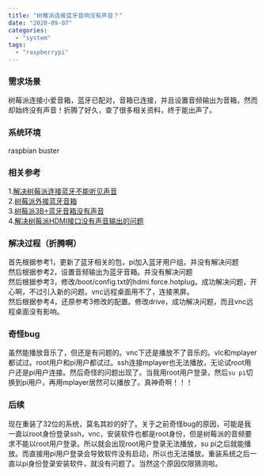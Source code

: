 ```yaml
---
title: "树莓派连接蓝牙音响没有声音？"
date: "2020-09-07"
categories: 
  - "system"
tags: 
  - "raspberrypi"
---
```


### 需求场景

树莓派连接小爱音箱，蓝牙已配对，音箱已连接，并且设置音频输出为音箱，然而却始终没有声音！折腾了好久，查了很多相关资料，终于能出声了。

### 系统环境

raspbian buster

### 相关参考

1.[解决树莓派连接蓝牙不能听见声音](https://blog.csdn.net/qq_45239614/article/details/105737311)  
2.[树莓派外接蓝牙音箱](https://www.barretlee.com/blog/2018/06/18/rasyberry-pi-playback/)  
3.[树莓派3B+蓝牙音箱没有声音](https://www.laonan.net/blog/M8rrhLOxEemckfI8kVRt8A/)  
4.[解决树莓派HDMI接口没有声音输出的问题](https://www.bilibili.com/video/av64737212)

### 解决过程（折腾啊）

首先根据参考1，更新了蓝牙相关的包，pi加入蓝牙用户组。并没有解决问题  
然后根据参考2，设置音频输出为蓝牙音箱。并没有解决问题  
然后根据参考3，修改/boot/config.txt的hdmi.force.hotplug。成功解决问题，开心啊，不过引入新的问题。vnc远程桌面用不了，连接黑屏。  
然后根据参考4，还原参考3修改的配置。修改drive，成功解决问题，而且vnc远程桌面没有影响。

### 奇怪bug

虽然能播放音乐了，但还是有问题的。vnc下还是播放不了音乐的。vlc和mplayer都试过。root用户和pi用户都试过。ssh连接mplayer也无法播放，无论试root用户还是pi用户连接。然后奇怪的问题出现了。当我用root用户登录，然后`su pi`切换到pi用户，再用mplayer居然可以播放了。真神奇啊！！！

### 后续

现在重装了32位的系统，莫名其妙的好了。关于之前奇怪bug的原因，可能是我一直以root身份登录ssh，vnc，安装软件也都是root身份，但是树莓派的音频要求不能以root用户登录。所以就会出现root用户登录无法播放，su pi之后就能播放。而直接用pi用户登录会导致软件没有启动，所以也无法播放。重装系统之后一直以pi身份登录安装软件，就没有问题了。当然这个原因仅限猜测啦。

